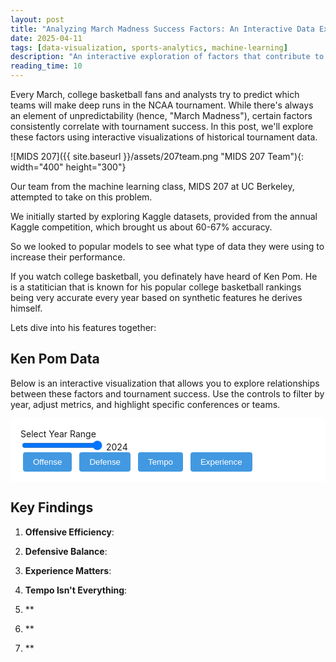 ```yaml
---
layout: post
title: "Analyzing March Madness Success Factors: An Interactive Data Exploration"
date: 2025-04-11
tags: [data-visualization, sports-analytics, machine-learning]
description: "An interactive exploration of factors that contribute to success in the NCAA March Madness tournament, using historical data and advanced analytics."
reading_time: 10
---
```


Every March, college basketball fans and analysts try to predict which teams will make deep runs in the NCAA tournament. While there's always an element of unpredictability (hence, "March Madness"), certain factors consistently correlate with tournament success. In this post, we'll explore these factors using interactive visualizations of historical tournament data.

![MIDS 207]({{ site.baseurl }}/assets/207team.png "MIDS 207 Team"){: width="400" height="300"}

Our team from the machine learning class, MIDS 207 at UC Berkeley, attempted to take on this problem. 

We initially started by exploring Kaggle datasets, provided from the annual Kaggle competition, which brought us about 60-67% accuracy. 

So we looked to popular models to see what type of data they were using to increase their performance.

If you watch college basketball, you definately have heard of Ken Pom. He is a statitician that is known for his popular college basketball rankings being very accurate every year based on synthetic features he derives himself.

Lets dive into his features together:

## Ken Pom Data

Below is an interactive visualization that allows you to explore relationships between these factors and tournament success. Use the controls to filter by year, adjust metrics, and highlight specific conferences or teams.

<div class="visualization-container">
    <div class="visualization-controls">
        <div class="viz-slider">
            <label for="year-slider">Select Year Range</label>
            <div class="slider-container">
                <input type="range" id="year-slider" min="2002" max="2024" value="2024">
                <span id="year-display">2024</span>
            </div>
        </div>
        <div class="metric-toggles">
            <button class="viz-button active" data-metric="offensive">Offense</button>
            <button class="viz-button" data-metric="defensive">Defense</button>
            <button class="viz-button" data-metric="tempo">Tempo</button>
            <button class="viz-button" data-metric="experience">Experience</button>
        </div>
    </div>
    <div id="success-factors-viz"></div>
</div>

<!-- Bar Chart Race Visualization Container -->
<div id="bar-chart-race-viz"></div>

<style>
/* Essential styles for the bar chart race */
.tournament-chart {
    background: var(--background-color, white);
}

.chart-title {
    font-size: 16px;
    font-weight: bold;
}

.chart-subtitle {
    font-size: 14px;
}

.bar {
    transition: width 0.5s ease;
}

.bar-label {
    font-size: 12px;
    fill: var(--text-color, black);
}

.seed-label {
    fill: var(--text-color, black);
}

.axis-label {
    font-size: 12px;
    fill: var(--text-color, black);
}

.x-axis text {
    fill: var(--text-color, black);
}

.x-axis line,
.x-axis path {
    stroke: var(--text-color, black);
}

/* Control styles */
.visualization-controls {
    margin-bottom: 1rem;
    padding: 1rem;
    background: var(--background-color, white);
    border-radius: 4px;
}

.control-group {
    margin-bottom: 0.5rem;
}

.viz-button {
    padding: 0.5rem 1rem;
    margin: 0 0.25rem;
    border: none;
    border-radius: 4px;
    background: var(--accent-color, #4299e1);
    color: white;
    cursor: pointer;
}

.viz-button:hover {
    opacity: 0.9;
}

.viz-select {
    padding: 0.5rem;
    border-radius: 4px;
    border: 1px solid var(--border-color, #e2e8f0);
}

.year-display {
    font-size: 14px;
    margin-bottom: 0.5rem;
}
</style>

<script>
// Create a global namespace for shared data and functions
window.marchMadness = window.marchMadness || {
    state: {
        data: null,
        classificationData: null,
        selectedYear: 2024,
        initialized: false
    }
};

// Only set up initialization if not already done
if (!window.marchMadness.initialized) {
    window.marchMadness.initialized = true;
    
    function initializeVisualizations() {
        console.log("Initializing visualizations");
        // Initialize the main visualization
        if (typeof initVisualization === 'function') {
            initVisualization();
            
            // Set up callback for when data is ready
            window.marchMadness.onDataReady = function() {
                console.log("Data loaded, initializing bar chart race");
                if (window.marchMadness.tournamentBarChartRace) {
                    window.marchMadness.tournamentBarChartRace.init();
                }
            };
        }
    }

    // Wait for D3.js to be available
    function checkD3AndInitialize() {
        if (window.d3) {
            console.log("D3.js found, loading visualization scripts");
            // Load visualization scripts
            var mainScript = document.createElement('script');
            mainScript.src = "{{ '/assets/js/visualizations/march-madness.js' | relative_url }}";
            
            var barChartScript = document.createElement('script');
            barChartScript.src = "{{ '/assets/js/visualizations/d3-tournament-bar-chart-race.js' | relative_url }}";
            
            mainScript.onload = function() {
                console.log("Main visualization script loaded");
                if (barChartScript.loaded) {
                    initializeVisualizations();
                }
            };
            
            barChartScript.onload = function() {
                console.log("Bar chart race script loaded");
                barChartScript.loaded = true;
                if (mainScript.loaded) {
                    initializeVisualizations();
                }
            };
            
            document.body.appendChild(mainScript);
            document.body.appendChild(barChartScript);
        } else {
            setTimeout(checkD3AndInitialize, 100);
        }
    }

    // Start checking for D3.js
    checkD3AndInitialize();
}
</script>

## Key Findings

1. **Offensive Efficiency**: 

2. **Defensive Balance**: 

3. **Experience Matters**: 

4. **Tempo Isn't Everything**: 

5. **

6. **

7. **
